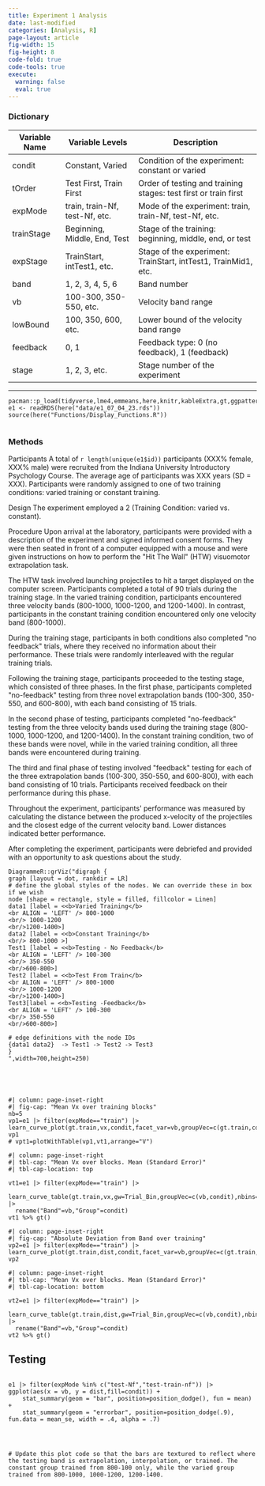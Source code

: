 ```yaml
---
title: Experiment 1 Analysis
date: last-modified
categories: [Analysis, R]
page-layout: article
fig-width: 15
fig-height: 8
code-fold: true
code-tools: true
execute: 
  warning: false
  eval: true
---
```



### Dictionary

| Variable Name | Variable Levels                 | Description                                                                               |
|---------------|---------------------------------|-------------------------------------------------------------------------------------------|
| condit        | Constant, Varied                | Condition of the experiment: constant or varied                                             |
| tOrder        | Test First, Train First         | Order of testing and training stages: test first or train first                            |
| expMode       | train, train-Nf, test-Nf, etc.  | Mode of the experiment: train, train-Nf, test-Nf, etc.                                    |
| trainStage    | Beginning, Middle, End, Test    | Stage of the training: beginning, middle, end, or test                                    |
| expStage      | TrainStart, intTest1, etc.      | Stage of the experiment: TrainStart, intTest1, TrainMid1, etc.                            |
| band          | 1, 2, 3, 4, 5, 6               | Band number                                                                                 |
| vb            | 100-300, 350-550, etc.         | Velocity band range                                                                         |
| lowBound      | 100, 350, 600, etc.            | Lower bound of the velocity band range                                                      |
| feedback      | 0, 1                           | Feedback type: 0 (no feedback), 1 (feedback)                                               |
| stage         | 1, 2, 3, etc.                  | Stage number of the experiment                                                              |

---


```{r}
pacman::p_load(tidyverse,lme4,emmeans,here,knitr,kableExtra,gt,ggpattern)
e1 <- readRDS(here("data/e1_07_04_23.rds"))
source(here("Functions/Display_Functions.R"))


```



### Methods

Participants
A total of `r length(unique(e1$id))` participants (XXX% female, XXX% male) were recruited from the Indiana University Introductory Psychology Course. The average age of participants was XXX years (SD = XXX). Participants were randomly assigned to one of two training conditions: varied training or constant training. 

Design
The experiment employed a 2 (Training Condition: varied vs. constant). 

Procedure
Upon arrival at the laboratory, participants were provided with a description of the experiment and signed informed consent forms. They were then seated in front of a computer equipped with a mouse and were given instructions on how to perform the "Hit The Wall" (HTW) visuomotor extrapolation task.

The HTW task involved launching projectiles to hit a target displayed on the computer screen. Participants completed a total of 90 trials during the training stage. In the varied training condition, participants encountered three velocity bands (800-1000, 1000-1200, and 1200-1400). In contrast, participants in the constant training condition encountered only one velocity band (800-1000).

During the training stage, participants in both conditions also completed "no feedback" trials, where they received no information about their performance. These trials were randomly interleaved with the regular training trials.

Following the training stage, participants proceeded to the testing stage, which consisted of three phases. In the first phase, participants completed "no-feedback" testing from three novel extrapolation bands (100-300, 350-550, and 600-800), with each band consisting of 15 trials.

In the second phase of testing, participants completed "no-feedback" testing from the three velocity bands used during the training stage (800-1000, 1000-1200, and 1200-1400). In the constant training condition, two of these bands were novel, while in the varied training condition, all three bands were encountered during training.

The third and final phase of testing involved "feedback" testing for each of the three extrapolation bands (100-300, 350-550, and 600-800), with each band consisting of 10 trials. Participants received feedback on their performance during this phase.

Throughout the experiment, participants' performance was measured by calculating the distance between the produced x-velocity of the projectiles and the closest edge of the current velocity band. Lower distances indicated better performance.

After completing the experiment, participants were debriefed and provided with an opportunity to ask questions about the study.



```{r design, echo=FALSE, fig.cap="Experiment Procedure"}
DiagrammeR::grViz("digraph {
graph [layout = dot, rankdir = LR]
# define the global styles of the nodes. We can override these in box if we wish
node [shape = rectangle, style = filled, fillcolor = Linen]
data1 [label = <<b>Varied Training</b>  
<br ALIGN = 'LEFT' /> 800-1000
<br/> 1000-1200
<br/>1200-1400>]
data2 [label = <<b>Constant Training</b>  
<br/> 800-1000 >]
Test1 [label = <<b>Testing - No Feedback</b>  
<br ALIGN = 'LEFT' /> 100-300
<br/> 350-550
<br/>600-800>]
Test2 [label = <<b>Test From Train</b>  
<br ALIGN = 'LEFT' /> 800-1000
<br/> 1000-1200
<br/>1200-1400>]
Test3[label = <<b>Testing -Feedback</b>  
<br ALIGN = 'LEFT' /> 100-300
<br/> 350-550
<br/>600-800>]

# edge definitions with the node IDs
{data1 data2}  -> Test1 -> Test2 -> Test3
}
",width=700,height=250)

```

```{r}



```




```{r}

```




```{r}
#| column: page-inset-right
#| fig-cap: "Mean Vx over training blocks"
nb=5
vp1=e1 |> filter(expMode=="train") |> learn_curve_plot(gt.train,vx,condit,facet_var=vb,groupVec=c(gt.train,condit,tOrder,id,vb),nbins=nb) 
vp1
# vpt1=plotWithTable(vp1,vt1,arrange="V") 
```



```{r}
#| column: page-inset-right
#| tbl-cap: "Mean Vx over blocks. Mean (Standard Error)"
#| tbl-cap-location: top

vt1=e1 |> filter(expMode=="train") |> 
  learn_curve_table(gt.train,vx,gw=Trial_Bin,groupVec=c(vb,condit),nbins=nb,prefix="Block_") |>
  rename("Band"=vb,"Group"=condit) 
vt1 %>% gt()

```

```{r}
#| column: page-inset-right
#| fig-cap: "Absolute Deviation from Band over training"
vp2=e1 |> filter(expMode=="train") |> learn_curve_plot(gt.train,dist,condit,facet_var=vb,groupVec=c(gt.train,condit,tOrder,id,vb),nbins=nb) 
vp2

```

```{r}
#| column: page-inset-right
#| tbl-cap: "Mean Vx over blocks. Mean (Standard Error)"
#| tbl-cap-location: bottom

vt2=e1 |> filter(expMode=="train") |> 
  learn_curve_table(gt.train,dist,gw=Trial_Bin,groupVec=c(vb,condit),nbins=nb,prefix="Block_") |>
  rename("Band"=vb,"Group"=condit) 
vt2 %>% gt()

```



## Testing
```{r}

e1 |> filter(expMode %in% c("test-Nf","test-train-nf")) |>  ggplot(aes(x = vb, y = dist,fill=condit)) +
    stat_summary(geom = "bar", position=position_dodge(), fun = mean) +
    stat_summary(geom = "errorbar", position=position_dodge(.9), fun.data = mean_se, width = .4, alpha = .7) 




# Update this plot code so that the bars are textured to reflect where the testing band is extrapolation, interpolation, or trained. The constant group trained from 800-100 only, while the varied group trained from 800-1000, 1000-1200, 1200-1400. 



```


